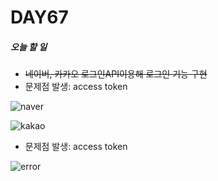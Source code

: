 # DAY67

##### 오늘 할 일
* ~~네이버, 카카오 로그인API이용해 로그인 기능 구현~~
 * 문제점 발생: access token 

![naver](https://user-images.githubusercontent.com/103159709/178681664-b2b25539-107f-4931-bf6f-f5ba4ecdcf85.png)



![kakao](https://user-images.githubusercontent.com/103159709/178681720-624187b8-29a1-4331-8ed1-e592baf7e026.png)

 * 문제점 발생: access token 


![error](https://user-images.githubusercontent.com/103159709/178681769-03552dae-0c27-4d02-a3c0-7a300a4c22e9.png)
